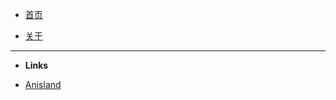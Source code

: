 - [首页]()

- [关于](about.md) 

---

- **Links**

- [<i class="fa-brands fa-github"></i>   Anisland](https://github.com/6bir/Anisland)
